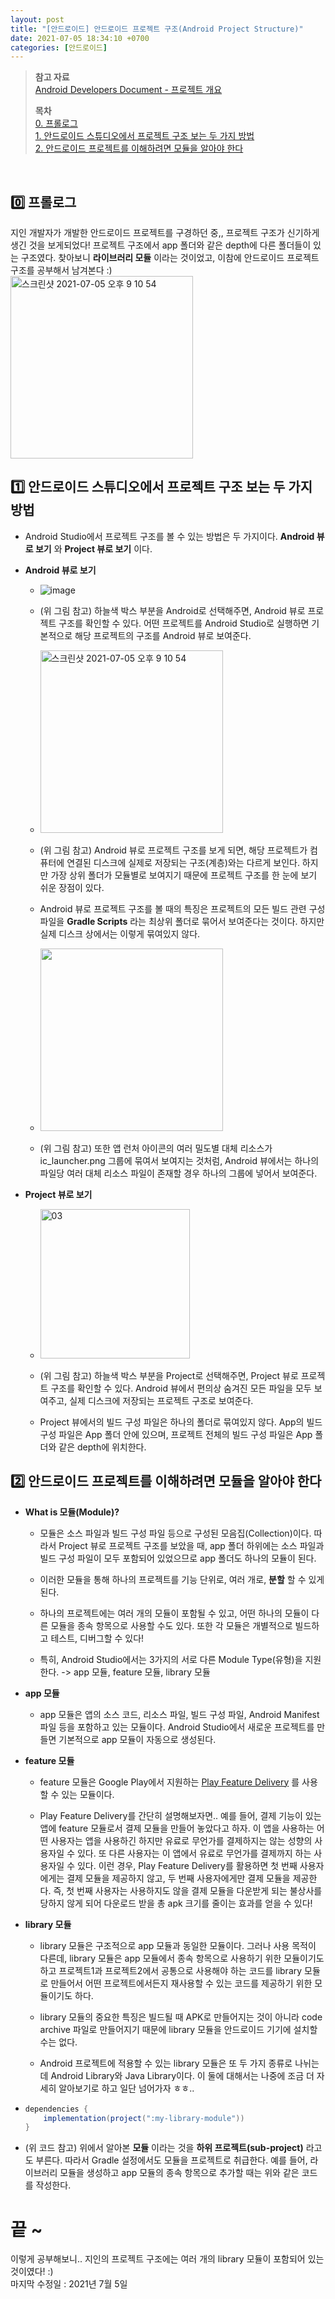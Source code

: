 ```yaml
---
layout: post
title: "[안드로이드] 안드로이드 프로젝트 구조(Android Project Structure)"
date: 2021-07-05 18:34:10 +0700
categories: [안드로이드]
---
```


> __참고 자료__  
> [Android Developers Document - 프로젝트 개요](https://developer.android.com/studio/projects?hl=ko)
>
> __목차__  
> [0. 프롤로그](#0)  
> [1. 안드로이드 스튜디오에서 프로젝트 구조 보는 두 가지 방법](#1)  
> [2. 안드로이드 프로젝트를 이해하려면 모듈을 알아야 한다](#2)
<br>

## 0️⃣ 프롤로그<a id="0"></a>

지인 개발자가 개발한 안드로이드 프로젝트를 구경하던 중,, 프로젝트 구조가 신기하게 생긴 것을 보게되었다! 프로젝트 구조에서 app 폴더와 같은 depth에 다른 폴더들이 있는 구조였다. 찾아보니 __라이브러리 모듈__ 이라는 것이었고, 이참에 안드로이드 프로젝트 구조를 공부해서 남겨본다 :)  
<img width="292" alt="스크린샷 2021-07-05 오후 9 10 54" src="https://user-images.githubusercontent.com/31889335/124469604-88edf200-ddd5-11eb-8190-dcec8cf496e0.png">

## 1️⃣ 안드로이드 스튜디오에서 프로젝트 구조 보는 두 가지 방법<a id="1"></a>

* Android Studio에서 프로젝트 구조를 볼 수 있는 방법은 두 가지이다. __Android 뷰로 보기__ 와 __Project 뷰로 보기__ 이다.

* __Android 뷰로 보기__

  * ![image](https://user-images.githubusercontent.com/31889335/124470178-42e55e00-ddd6-11eb-9b74-ec18f0196eac.png)

  * (위 그림 참고) 하늘색 박스 부분을 Android로 선택해주면, Android 뷰로 프로젝트 구조를 확인할 수 있다. 어떤 프로젝트를 Android Studio로 실행하면 기본적으로 해당 프로젝트의 구조를 Android 뷰로 보여준다.

  * <img width="292" alt="스크린샷 2021-07-05 오후 9 10 54" src="https://user-images.githubusercontent.com/31889335/124471474-db301280-ddd7-11eb-8c48-814b7064e1a2.png" />    

  * (위 그림 참고) Android 뷰로 프로젝트 구조를 보게 되면, 해당 프로젝트가 컴퓨터에 연결된 디스크에 실제로 저장되는 구조(계층)와는 다르게 보인다. 하지만 가장 상위 폴더가 모듈별로 보여지기 때문에 프로젝트 구조를 한 눈에 보기 쉬운 장점이 있다.

  * Android 뷰로 프로젝트 구조를 볼 때의 특징은 프로젝트의 모든 빌드 관련 구성 파일을 __Gradle Scripts__ 라는 최상위 폴더로 묶어서 보여준다는 것이다. 하지만 실제 디스크 상에서는 이렇게 묶여있지 않다.

  * <img width="292" alt="" src="https://user-images.githubusercontent.com/31889335/124473428-4844a780-ddda-11eb-829f-2a48464b6266.png" />

  * (위 그림 참고) 또한 앱 런처 아이콘의 여러 밀도별 대체 리소스가 ic_launcher.png 그룹에 묶여서 보여지는 것처럼, Android 뷰에서는 하나의 파일당 여러 대체 리소스 파일이 존재할 경우 하나의 그룹에 넣어서 보여준다.

* __Project 뷰로 보기__

  * <img width="239" alt="03" src="https://user-images.githubusercontent.com/31889335/124474975-23513400-dddc-11eb-9189-7298220c9e64.png">

  * (위 그림 참고) 하늘색 박스 부분을 Project로 선택해주면, Project 뷰로 프로젝트 구조를 확인할 수 있다. Android 뷰에서 편의상 숨겨진 모든 파일을 모두 보여주고, 실제 디스크에 저장되는 프로젝트 구조로 보여준다.

  * Project 뷰에서의 빌드 구성 파일은 하나의 폴더로 묶여있지 않다. App의 빌드 구성 파일은 App 폴더 안에 있으며, 프로젝트 전체의 빌드 구성 파일은 App 폴더와 같은 depth에 위치한다.

## 2️⃣ 안드로이드 프로젝트를 이해하려면 모듈을 알아야 한다<a id="2"></a>

* __What is 모듈(Module)?__

  * 모듈은 소스 파일과 빌드 구성 파일 등으로 구성된 모음집(Collection)이다. 따라서 Project 뷰로 프로젝트 구조를 보았을 때, app 폴더 하위에는 소스 파일과 빌드 구성 파일이 모두 포함되어 있었으므로 app 폴더도 하나의 모듈이 된다.
  
  * 이러한 모듈을 통해 하나의 프로젝트를 기능 단위로, 여러 개로, __분할__ 할 수 있게 된다.

  * 하나의 프로젝트에는 여러 개의 모듈이 포함될 수 있고, 어떤 하나의 모듈이 다른 모듈을 종속 항목으로 사용할 수도 있다. 또한 각 모듈은 개별적으로 빌드하고 테스트, 디버그할 수 있다!

  * 특히, Android Studio에서는 3가지의 서로 다른 Module Type(유형)을 지원한다. -> app 모듈, feature 모듈, library 모듈

* __app 모듈__

  * app 모듈은 앱의 소스 코드, 리소스 파일, 빌드 구성 파일, Android Manifest 파일 등을 포함하고 있는 모듈이다. Android Studio에서 새로운 프로젝트를 만들면 기본적으로 app 모듈이 자동으로 생성된다.

* __feature 모듈__

  * feature 모듈은 Google Play에서 지원하는 [Play Feature Delivery](https://developer.android.com/guide/app-bundle/play-feature-delivery?hl=ko) 를 사용할 수 있는 모듈이다.
   
  * Play Feature Delivery를 간단히 설명해보자면.. 예를 들어, 결제 기능이 있는 앱에 feature 모듈로서 결제 모듈을 만들어 놓았다고 하자. 이 앱을 사용하는 어떤 사용자는 앱을 사용하긴 하지만 유료로 무언가를 결제하지는 않는 성향의 사용자일 수 있다. 또 다른 사용자는 이 앱에서 유료로 무언가를 결제까지 하는 사용자일 수 있다. 이런 경우, Play Feature Delivery를 활용하면 첫 번째 사용자에게는 결제 모듈을 제공하지 않고, 두 번째 사용자에게만 결제 모듈을 제공한다. 즉, 첫 번째 사용자는 사용하지도 않을 결제 모듈을 다운받게 되는 불상사를 당하지 않게 되어 다운로드 받을 총 apk 크기를 줄이는 효과를 얻을 수 있다!

* __library 모듈__

  * library 모듈은 구조적으로 app 모듈과 동일한 모듈이다. 그러나 사용 목적이 다른데, library 모듈은 app 모듈에서 종속 항목으로 사용하기 위한 모듈이기도 하고 프로젝트1과 프로젝트2에서 공통으로 사용해야 하는 코드를 library 모듈로 만들어서 어떤 프로젝트에서든지 재사용할 수 있는 코드를 제공하기 위한 모듈이기도 하다.

  * library 모듈의 중요한 특징은 빌드될 때 APK로 만들어지는 것이 아니라 code archive 파일로 만들어지기 때문에 library 모듈을 안드로이드 기기에 설치할 수는 없다.

  * Android 프로젝트에 적용할 수 있는 library 모듈은 또 두 가지 종류로 나뉘는데 Android Library와 Java Library이다. 이 둘에 대해서는 나중에 조금 더 자세히 알아보기로 하고 일단 넘어가자 ㅎㅎ..

*   ~~~gradle
    dependencies {
        implementation(project(":my-library-module"))
    }
    ~~~

* (위 코드 참고) 위에서 알아본 __모듈__ 이라는 것을 __하위 프로젝트(sub-project)__ 라고도 부른다. 따라서 Gradle 설정에서도 모듈을 프로젝트로 취급한다. 예를 들어, 라이브러리 모듈을 생성하고 app 모듈의 종속 항목으로 추가할 때는 위와 같은 코드를 작성한다.

# 끝 ~

이렇게 공부해보니.. 지인의 프로젝트 구조에는 여러 개의 library 모듈이 포함되어 있는 것이였다! :)  
마지막 수정일 : 2021년 7월 5일
